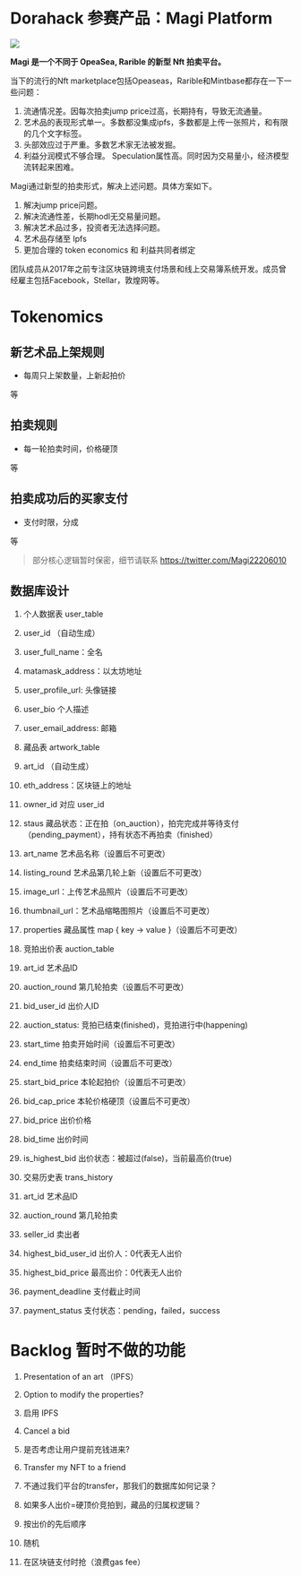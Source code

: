 # Dorahack 参赛产品：Magi Platform

![](http://github.com/michaelran16/dorahack-vuejs/raw/main/src/assets/long-logo.png)

__Magi 是一个不同于 OpeaSea, Rarible 的新型 Nft 拍卖平台。__

当下的流行的Nft marketplace包括Opeaseas，Rarible和Mintbase都存在一下一些问题：

1. 流通情况差。因每次拍卖jump price过高，长期持有，导致无流通量。
2. 艺术品的表现形式单一。多数都没集成ipfs，多数都是上传一张照片，和有限的几个文字标签。
3. 头部效应过于严重。多数艺术家无法被发掘。
4. 利益分润模式不够合理。 Speculation属性高。同时因为交易量小，经济模型流转起来困难。

Magi通过新型的拍卖形式，解决上述问题。具体方案如下。

1. 解决jump price问题。
2. 解决流通性差，长期hodl无交易量问题。
3. 解决艺术品过多，投资者无法选择问题。
4. 艺术品存储至 Ipfs
5. 更加合理的 token economics 和 利益共同者绑定

团队成员从2017年之前专注区块链跨境支付场景和线上交易簿系统开发。成员曾经雇主包括Facebook，Stellar，敦煌网等。

# Tokenomics

## 新艺术品上架规则

- 每周只上架数量，上新起拍价

等

## 拍卖规则

- 每一轮拍卖时间，价格硬顶

等

## 拍卖成功后的买家支付

- 支付时限，分成

等

> 部分核心逻辑暂时保密，细节请联系 https://twitter.com/Magi22206010

## 数据库设计

1. 个人数据表 user_table

  1. user_id （自动生成）
  2. user_full_name：全名
  3. matamask_address：以太坊地址
  4. user_profile_url: 头像链接
  5. user_bio 个人描述
  6. user_email_address: 邮箱

2. 藏品表 artwork_table

  1. art_id （自动生成）
  2. eth_address：区块链上的地址
  3. owner_id 对应 user_id
  4. staus 藏品状态：正在拍（on_auction），拍完完成并等待支付（pending_payment），持有状态不再拍卖（finished）
  5. art_name 艺术品名称（设置后不可更改）
  6. listing_round 艺术品第几轮上新（设置后不可更改）
  7. image_url：上传艺术品照片（设置后不可更改）
  8. thumbnail_url：艺术品缩略图照片（设置后不可更改）
  9. properties 藏品属性 map { key -> value }（设置后不可更改）

3. 竞拍出价表 auction_table

  1. art_id 艺术品ID
  2. auction_round 第几轮拍卖（设置后不可更改）
  3. bid_user_id  出价人ID
  4. auction_status: 竞拍已结束(finished)，竞拍进行中(happening)
  5. start_time 拍卖开始时间（设置后不可更改）
  6. end_time 拍卖结束时间（设置后不可更改）
  7. start_bid_price 本轮起拍价（设置后不可更改）
  8. bid_cap_price 本轮价格硬顶（设置后不可更改）
  9. bid_price 出价价格
  10. bid_time 出价时间
  11. is_highest_bid 出价状态：被超过(false)，当前最高价(true)

4. 交易历史表 trans_history

  1. art_id 艺术品ID
  2. auction_round 第几轮拍卖
  3. seller_id 卖出者
  4. highest_bid_user_id  出价人：0代表无人出价
  5. highest_bid_price 最高出价：0代表无人出价
  6. payment_deadline 支付截止时间
  7. payment_status 支付状态：pending，failed，success


# Backlog 暂时不做的功能

1. Presentation of an art （IPFS）
  1. Option to modify the properties?
  2. 启用 IPFS

2. Cancel a bid
  1. 是否考虑让用户提前充钱进来?

3. Transfer my NFT to a friend
  1. 不通过我们平台的transfer，那我们的数据库如何记录？
  
4. 如果多人出价=硬顶价竞拍到，藏品的归属权逻辑？
  1. 按出价的先后顺序
  2. 随机
  3. 在区块链支付时抢（浪费gas fee）
